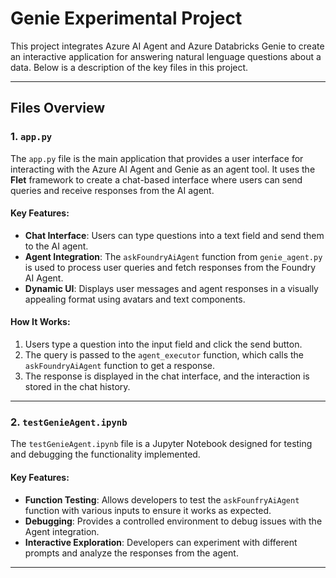 # Genie Experimental Project

This project integrates Azure AI Agent and Azure Databricks Genie to create an interactive application for answering natural lenguage questions about a data. Below is a description of the key files in this project.

---

## Files Overview

### 1. `app.py`
The `app.py` file is the main application that provides a user interface for interacting with the Azure AI Agent and Genie as an agent tool. It uses the **Flet** framework to create a chat-based interface where users can send queries and receive responses from the AI agent.

#### Key Features:
- **Chat Interface**: Users can type questions into a text field and send them to the AI agent.
- **Agent Integration**: The `askFoundryAiAgent` function from `genie_agent.py` is used to process user queries and fetch responses from the Foundry AI Agent.
- **Dynamic UI**: Displays user messages and agent responses in a visually appealing format using avatars and text components.

#### How It Works:
1. Users type a question into the input field and click the send button.
2. The query is passed to the `agent_executor` function, which calls the `askFoundryAiAgent` function to get a response.
3. The response is displayed in the chat interface, and the interaction is stored in the chat history.

---

### 2. `testGenieAgent.ipynb`
The `testGenieAgent.ipynb` file is a Jupyter Notebook designed for testing and debugging the functionality implemented.

#### Key Features:
- **Function Testing**: Allows developers to test the `askFounfryAiAgent` function with various inputs to ensure it works as expected.
- **Debugging**: Provides a controlled environment to debug issues with the Agent integration.
- **Interactive Exploration**: Developers can experiment with different prompts and analyze the responses from the agent.

---



   